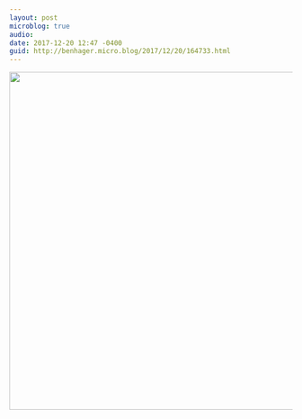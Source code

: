 ```yaml
---
layout: post
microblog: true
audio: 
date: 2017-12-20 12:47 -0400
guid: http://benhager.micro.blog/2017/12/20/164733.html
---
```



<img src="http://hager.blog/uploads/2017/24f005d5ba.jpg" width="599" height="600" />
